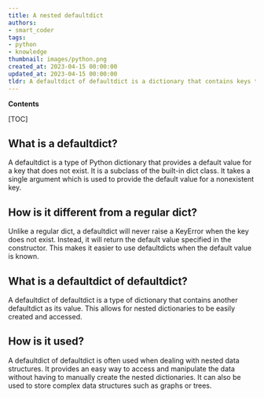 ```yaml
---
title: A nested defaultdict
authors:
- smart_coder
tags:
- python
- knowledge
thumbnail: images/python.png
created_at: 2023-04-15 00:00:00
updated_at: 2023-04-15 00:00:00
tldr: A defaultdict of defaultdict is a dictionary that contains keys that point to other dictionaries, each of which can have its own default value.
---
```


**Contents**

[TOC]

## What is a defaultdict?
A defaultdict is a type of Python dictionary that provides a default value for a key that does not exist. It is a subclass of the built-in dict class. It takes a single argument which is used to provide the default value for a nonexistent key.

## How is it different from a regular dict?
Unlike a regular dict, a defaultdict will never raise a KeyError when the key does not exist. Instead, it will return the default value specified in the constructor. This makes it easier to use defaultdicts when the default value is known.

## What is a defaultdict of defaultdict?
A defaultdict of defaultdict is a type of dictionary that contains another defaultdict as its value. This allows for nested dictionaries to be easily created and accessed.

## How is it used?
A defaultdict of defaultdict is often used when dealing with nested data structures. It provides an easy way to access and manipulate the data without having to manually create the nested dictionaries. It can also be used to store complex data structures such as graphs or trees.
